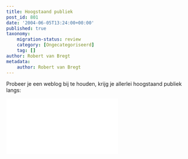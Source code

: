 ```yaml
---
title: Hoogstaand publiek
post_id: 801
date: '2004-06-05T13:24:00+00:00'
published: true
taxonomy:
    migration-status: review
    category: [Ongecategoriseerd]
    tag: []
author: Robert van Bregt
metadata:
    author: Robert van Bregt
---
```

Probeer je een weblog bij te houden, krijg je allerlei hoogstaand publiek langs:

![Gratis MP3](2004_06_01_archive.htm_bestanden/nedstat_gratismp3.html)